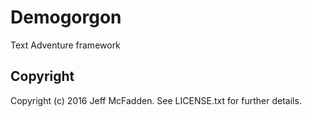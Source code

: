 # Demogorgon

Text Adventure framework

## Copyright

Copyright (c) 2016 Jeff McFadden.
See LICENSE.txt for further details.